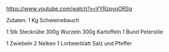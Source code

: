 https://www.youtube.com/watch?v=VYRzpyqORSg


Zutaten:
1 Kg Schweinebauch

1 Stk Steckrübe
300g Wurzeln
300g Kartoffeln
1 Bund Petersilie

1 Zwiebeln
2 Nelken
1 Lorbeerblatt
Salz und Pfeffer